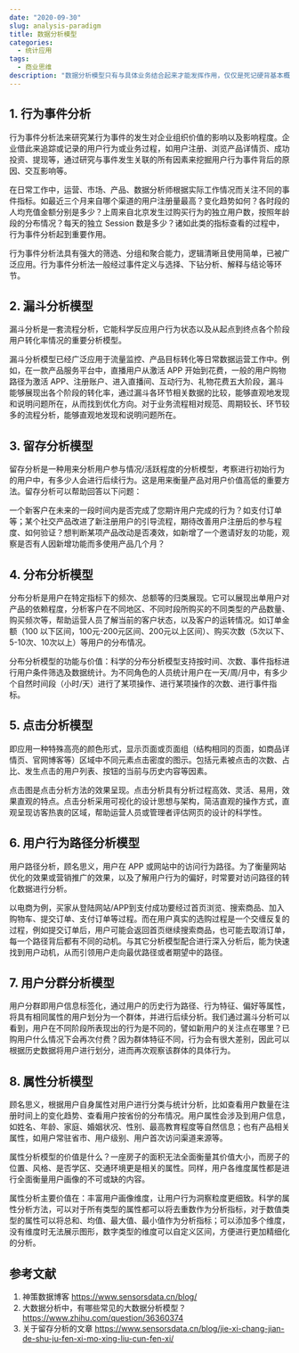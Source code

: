 ```yaml
---
date: "2020-09-30"
slug: analysis-paradigm
title: 数据分析模型
categories:
  - 统计应用
tags:
  - 商业思维
description: "数据分析模型只有与具体业务结合起来才能发挥作用，仅仅是死记硬背基本概念是不够的。这里仅仅罗列一些网上抄来的资料，出处见参考文献，以后会就具体案例具体分析"
---
```



## 1. 行为事件分析

行为事件分析法来研究某行为事件的发生对企业组织价值的影响以及影响程度。企业借此来追踪或记录的用户行为或业务过程，如用户注册、浏览产品详情页、成功投资、提现等，通过研究与事件发生关联的所有因素来挖掘用户行为事件背后的原因、交互影响等。

在日常工作中，运营、市场、产品、数据分析师根据实际工作情况而关注不同的事件指标。如最近三个月来自哪个渠道的用户注册量最高？变化趋势如何？各时段的人均充值金额分别是多少？上周来自北京发生过购买行为的独立用户数，按照年龄段的分布情况？每天的独立 Session 数是多少？诸如此类的指标查看的过程中，行为事件分析起到重要作用。

行为事件分析法具有强大的筛选、分组和聚合能力，逻辑清晰且使用简单，已被广泛应用。行为事件分析法一般经过事件定义与选择、下钻分析、解释与结论等环节。

## 2. 漏斗分析模型

漏斗分析是一套流程分析，它能科学反应用户行为状态以及从起点到终点各个阶段用户转化率情况的重要分析模型。

漏斗分析模型已经广泛应用于流量监控、产品目标转化等日常数据运营工作中。例如，在一款产品服务平台中，直播用户从激活 APP 开始到花费，一般的用户购物路径为激活 APP、注册账户、进入直播间、互动行为、礼物花费五大阶段，漏斗能够展现出各个阶段的转化率，通过漏斗各环节相关数据的比较，能够直观地发现和说明问题所在，从而找到优化方向。对于业务流程相对规范、周期较长、环节较多的流程分析，能够直观地发现和说明问题所在。

## 3. 留存分析模型

留存分析是一种用来分析用户参与情况/活跃程度的分析模型，考察进行初始行为的用户中，有多少人会进行后续行为。这是用来衡量产品对用户价值高低的重要方法。留存分析可以帮助回答以下问题：

一个新客户在未来的一段时间内是否完成了您期许用户完成的行为？如支付订单等；某个社交产品改进了新注册用户的引导流程，期待改善用户注册后的参与程度、如何验证？想判断某项产品改动是否凑效，如新增了一个邀请好友的功能，观察是否有人因新增功能而多使用产品几个月？


## 4. 分布分析模型

分布分析是用户在特定指标下的频次、总额等的归类展现。它可以展现出单用户对产品的依赖程度，分析客户在不同地区、不同时段所购买的不同类型的产品数量、购买频次等，帮助运营人员了解当前的客户状态，以及客户的运转情况。如订单金额（100 以下区间，100元-200元区间、200元以上区间）、购买次数（5次以下、5-10次、10次以上）等用户的分布情况。

分布分析模型的功能与价值：科学的分布分析模型支持按时间、次数、事件指标进行用户条件筛选及数据统计。为不同角色的人员统计用户在一天/周/月中，有多少个自然时间段（小时/天）进行了某项操作、进行某项操作的次数、进行事件指标。

## 5. 点击分析模型

即应用一种特殊高亮的颜色形式，显示页面或页面组（结构相同的页面，如商品详情页、官网博客等）区域中不同元素点击密度的图示。包括元素被点击的次数、占比、发生点击的用户列表、按钮的当前与历史内容等因素。

点击图是点击分析方法的效果呈现。点击分析具有分析过程高效、灵活、易用，效果直观的特点。点击分析采用可视化的设计思想与架构，简洁直观的操作方式，直观呈现访客热衷的区域，帮助运营人员或管理者评估网页的设计的科学性。

## 6. 用户行为路径分析模型

用户路径分析，顾名思义，用户在 APP 或网站中的访问行为路径。为了衡量网站优化的效果或营销推广的效果，以及了解用户行为的偏好，时常要对访问路径的转化数据进行分析。

以电商为例，买家从登陆网站/APP到支付成功要经过首页浏览、搜索商品、加入购物车、提交订单、支付订单等过程。而在用户真实的选购过程是一个交缠反复的过程，例如提交订单后，用户可能会返回首页继续搜索商品，也可能去取消订单，每一个路径背后都有不同的动机。与其它分析模型配合进行深入分析后，能为快速找到用户动机，从而引领用户走向最优路径或者期望中的路径。

## 7. 用户分群分析模型

用户分群即用户信息标签化，通过用户的历史行为路径、行为特征、偏好等属性，将具有相同属性的用户划分为一个群体，并进行后续分析。我们通过漏斗分析可以看到，用户在不同阶段所表现出的行为是不同的，譬如新用户的关注点在哪里？已购用户什么情况下会再次付费？因为群体特征不同，行为会有很大差别，因此可以根据历史数据将用户进行划分，进而再次观察该群体的具体行为。

## 8. 属性分析模型

顾名思义，根据用户自身属性对用户进行分类与统计分析，比如查看用户数量在注册时间上的变化趋势、查看用户按省份的分布情况。用户属性会涉及到用户信息，如姓名、年龄、家庭、婚姻状况、性别、最高教育程度等自然信息；也有产品相关属性，如用户常驻省市、用户级别、用户首次访问渠道来源等。

属性分析模型的价值是什么？一座房子的面积无法全面衡量其价值大小，而房子的位置、风格、是否学区、交通环境更是相关的属性。同样，用户各维度属性都是进行全面衡量用户画像的不可或缺的内容。

属性分析主要价值在：丰富用户画像维度，让用户行为洞察粒度更细致。科学的属性分析方法，可以对于所有类型的属性都可以将去重数作为分析指标，对于数值类型的属性可以将总和、均值、最大值、最小值作为分析指标；可以添加多个维度，没有维度时无法展示图形，数字类型的维度可以自定义区间，方便进行更加精细化的分析。


## 参考文献

1. 神策数据博客 <https://www.sensorsdata.cn/blog/>
1. 大数据分析中，有哪些常见的大数据分析模型？ <https://www.zhihu.com/question/36360374>
1. 关于留存分析的文章 <https://www.sensorsdata.cn/blog/jie-xi-chang-jian-de-shu-ju-fen-xi-mo-xing-liu-cun-fen-xi/>

